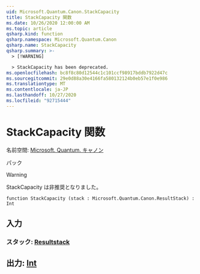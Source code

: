 ```yaml
---
uid: Microsoft.Quantum.Canon.StackCapacity
title: StackCapacity 関数
ms.date: 10/26/2020 12:00:00 AM
ms.topic: article
qsharp.kind: function
qsharp.namespace: Microsoft.Quantum.Canon
qsharp.name: StackCapacity
qsharp.summary: >-
  > [!WARNING]

  > StackCapacity has been deprecated.
ms.openlocfilehash: bc8f8c80d12544c1c101ccf98917bddb7922d47c
ms.sourcegitcommit: 29e0d88a30e4166fa580132124b0eb57e1f0e986
ms.translationtype: MT
ms.contentlocale: ja-JP
ms.lasthandoff: 10/27/2020
ms.locfileid: "92715444"
---
```

# <a name="stackcapacity-function"></a>StackCapacity 関数

名前空間: [Microsoft. Quantum. キャノン](xref:Microsoft.Quantum.Canon)

パック [](https://nuget.org/packages/)


> [!WARNING]
> StackCapacity は非推奨となりました。



```qsharp
function StackCapacity (stack : Microsoft.Quantum.Canon.ResultStack) : Int
```


## <a name="input"></a>入力

### <a name="stack--resultstack"></a>スタック: [Resultstack](xref:Microsoft.Quantum.Canon.ResultStack)





## <a name="output--int"></a>出力: [Int](xref:microsoft.quantum.lang-ref.int)

